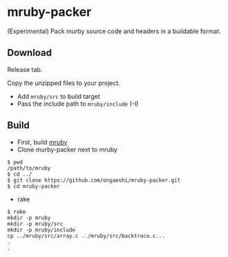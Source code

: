 # mruby-packer
(Experimental) Pack murby source code and headers in a buildable format.

## Download
Release tab.

Copy the unzipped files to your project.
- Add `mruby/src` to build target
- Pass the include path to `mruby/include` (-I)

## Build
- First, build [mruby](https://github.com/mruby/mruby)
- Clone murby-packer next to mruby
```
$ pwd
/path/to/mruby
$ cd ../
$ git clone https://github.com/ongaeshi/mruby-packer.git
$ cd mruby-packer
```
- rake
```
$ rake
mkdir -p mruby
mkdir -p mruby/src
mkdir -p mruby/include
cp ../mruby/src/array.c ../mruby/src/backtrace.c...
.
.
```
